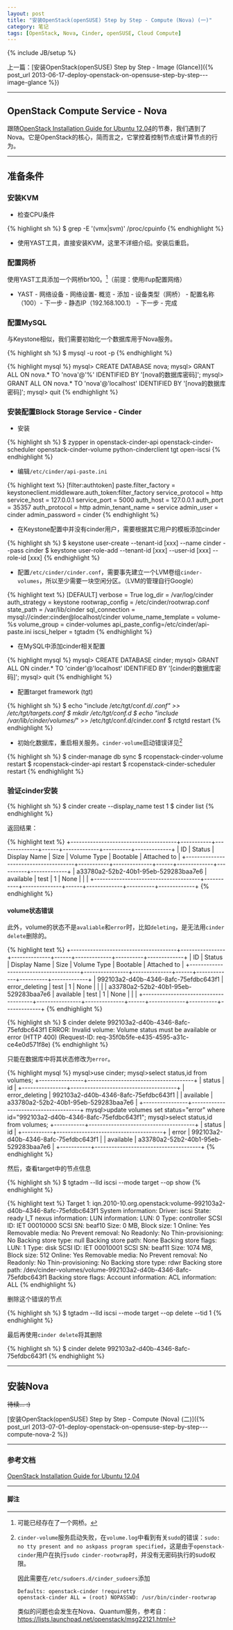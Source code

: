 ```yaml
---
layout: post
title: "安装OpenStack(openSUSE) Step by Step - Compute (Nova) (一)"
category: 笔记
tags: [OpenStack, Nova, Cinder, openSUSE, Cloud Compute]
---
```

{% include JB/setup %}

上一篇：[安装OpenStack(openSUSE) Step by Step - Image (Glance)]({% post_url 2013-06-17-deploy-openstack-on-opensuse-step-by-step---image-glance %})

---

## OpenStack Compute Service - Nova

跟随[OpenStack Installation Guide for Ubuntu 12.04][]的节奏，我们遇到了Nova。它是OpenStack的核心，简而言之，它掌控着控制节点或计算节点的行为。

---

## 准备条件

### 安装KVM

- 检查CPU条件

{% highlight sh %}
$ grep -E '(vmx|svm)' /proc/cpuinfo
{% endhighlight %}

- 使用YAST工具，直接安装KVM，这里不详细介绍。安装后重启。

### 配置网桥

使用YAST工具添加一个网桥br100。[^1]（前提：使用ifup配置网络）

- YAST - 网络设备 - 网络设置- 概览 - 添加 - 设备类型（网桥） - 配置名称（100）- 下一步 - 静态IP（192.168.100.1） - 下一步 - 完成

### 配置MySQL

与Keystone相似，我们需要初始化一个数据库用于Nova服务。

{% highlight sh %}
$ mysql -u root -p
{% endhighlight %}

{% highlight mysql %}
mysql> CREATE DATABASE nova;
mysql> GRANT ALL ON nova.* TO 'nova'@'%' IDENTIFIED BY '[nova的数据库密码]';
mysql> GRANT ALL ON nova.* TO 'nova'@'localhost' IDENTIFIED BY '[nova的数据库密码]';
mysql> quit
{% endhighlight %}

### 安装配置Block Storage Service - Cinder

- 安装

{% highlight sh %}
$ zypper in openstack-cinder-api openstack-cinder-scheduler openstack-cinder-volume python-cinderclient tgt open-iscsi
{% endhighlight %}

- 编辑`/etc/cinder/api-paste.ini`

{% highlight text %}
[filter:authtoken]
paste.filter_factory = keystoneclient.middleware.auth_token:filter_factory
service_protocol = http
service_host = 127.0.0.1
service_port = 5000
auth_host = 127.0.0.1
auth_port = 35357
auth_protocol = http
admin_tenant_name = service
admin_user = cinder
admin_password = cinder
{% endhighlight %}

- 在Keystone配置中并没有cinder用户，需要根据其它用户的模板添加cinder

{% highlight sh %}
$ keystone user-create --tenant-id [xxx] --name cinder --pass cinder
$ keystone user-role-add --tenant-id [xxx] --user-id [xxx] --role-id [xxx]
{% endhighlight %}

- 配置`/etc/cinder/cinder.conf`，需要事先建立一个LVM卷组`cinder-volumes`，所以至少需要一块空闲分区。（LVM的管理自行Google）

{% highlight text %}
[DEFAULT]
verbose = True 
log_dir = /var/log/cinder
auth_strategy = keystone
rootwrap_config = /etc/cinder/rootwrap.conf
state_path = /var/lib/cinder
sql_connection = mysql://cinder:cinder@localhost/cinder
volume_name_template = volume-%s
volume_group = cinder-volumes
api_paste_config=/etc/cinder/api-paste.ini
iscsi_helper = tgtadm
{% endhighlight %}

- 在MySQL中添加cinder相关配置

{% highlight mysql %}
mysql> CREATE DATABASE cinder;
mysql> GRANT ALL ON cinder.* TO 'cinder'@'localhost' IDENTIFIED BY '[cinder的数据库密码]';
mysql> quit
{% endhighlight %}

- 配置target framework (tgt)

{% highlight sh %}
$ echo "include /etc/tgt/conf.d/*.conf" >> /etc/tgt/targets.conf
$ mkdir /etc/tgt/conf.d
$ echo "include /var/lib/cinder/volumes/*" >> /etc/tgt/conf.d/cinder.conf
$ rctgtd restart
{% endhighlight %}

- 初始化数据库，重启相关服务。`cinder-volume`启动错误详见[^2]

{% highlight sh %}
$ cinder-manage db sync
$ rcopenstack-cinder-volume restart
$ rcopenstack-cinder-api restart
$ rcopenstack-cinder-scheduler restart
{% endhighlight %}

### 验证cinder安装

{% highlight sh %}
$ cinder create --display_name test 1
$ cinder list
{% endhighlight %}

返回结果：

{% highlight text %}
+--------------------------------------+-----------+--------------+------+-------------+----------+-------------+
|                  ID                  |   Status  | Display Name | Size | Volume Type | Bootable | Attached to |
+--------------------------------------+-----------+--------------+------+-------------+----------+-------------+
| a33780a2-52b2-40b1-95eb-529283baa7e6 | available |     test     |  1   |     None    |          |             |
+--------------------------------------+-----------+--------------+------+-------------+----------+-------------+
{% endhighlight %}

#### volume状态错误

此外，volume的状态不是`avaliable`和`error`时，比如`deleting`，是无法用`cinder delete`删除的。

{% highlight text %}
+--------------------------------------+----------------+--------------+------+-------------+----------+-------------+
|                  ID                  |     Status     | Display Name | Size | Volume Type | Bootable | Attached to |
+--------------------------------------+----------------+--------------+------+-------------+----------+-------------+
| 992103a2-d40b-4346-8afc-75efdbc643f1 | error_deleting |     test     |  1   |     None    |          |             |
| a33780a2-52b2-40b1-95eb-529283baa7e6 |   available    |     test     |  1   |     None    |          |             |
+--------------------------------------+----------------+--------------+------+-------------+----------+-------------+
{% endhighlight %}

{% highlight sh %}
$ cinder delete 992103a2-d40b-4346-8afc-75efdbc643f1
ERROR: Invalid volume: Volume status must be available or error (HTTP 400) (Request-ID: req-35f0b5fe-e435-4595-a31c-ce4e0d571f8e)
{% endhighlight %}

只能在数据库中将其状态修改为`error`。

{% highlight mysql %}
mysql>use cinder;
mysql>select status,id from volumes;
+----------------+--------------------------------------+
| status         | id                                   |
+----------------+--------------------------------------+
| error_deleting | 992103a2-d40b-4346-8afc-75efdbc643f1 |
| available      | a33780a2-52b2-40b1-95eb-529283baa7e6 |
+----------------+--------------------------------------+
mysql>update volumes set status="error" where id="992103a2-d40b-4346-8afc-75efdbc643f1";
mysql>select status,id from volumes;
+-----------+--------------------------------------+
| status    | id                                   |
+-----------+--------------------------------------+
| error     | 992103a2-d40b-4346-8afc-75efdbc643f1 |
| available | a33780a2-52b2-40b1-95eb-529283baa7e6 |
+-----------+--------------------------------------+
{% endhighlight %}

然后，查看target中的节点信息

{% highlight sh %}
$ tgtadm --lld iscsi --mode target --op show
{% endhighlight %}

{% highlight text %}
Target 1: iqn.2010-10.org.openstack:volume-992103a2-d40b-4346-8afc-75efdbc643f1
	System information:
		Driver: iscsi
		State: ready
	I_T nexus information:
	LUN information:
		LUN: 0
			Type: controller
			SCSI ID: IET     00010000
			SCSI SN: beaf10
			Size: 0 MB, Block size: 1
			Online: Yes
			Removable media: No
			Prevent removal: No
			Readonly: No
			Thin-provisioning: No
			Backing store type: null
			Backing store path: None
			Backing store flags:
		LUN: 1
			Type: disk
			SCSI ID: IET     00010001
			SCSI SN: beaf11
			Size: 1074 MB, Block size: 512
			Online: Yes
			Removable media: No
			Prevent removal: No
			Readonly: No
			Thin-provisioning: No
			Backing store type: rdwr
			Backing store path: /dev/cinder-volumes/volume-992103a2-d40b-4346-8afc-75efdbc643f1
			Backing store flags:
	Account information:
	ACL information:
		ALL
{% endhighlight %}

删除这个错误的节点

{% highlight sh %}
$ tgtadm --lld iscsi --mode target --op delete --tid 1
{% endhighlight %}

最后再使用`cinder delete`将其删除

{% highlight sh %}
$ cinder delete 992103a2-d40b-4346-8afc-75efdbc643f1
{% endhighlight %}

---

## 安装Nova

~~待续... :)~~

[安装OpenStack(openSUSE) Step by Step - Compute (Nova) (二)]({% post_url 2013-07-01-deploy-openstack-on-opensuse-step-by-step---compute-nova-2 %})

---

### 参考文档

[OpenStack Installation Guide for Ubuntu 12.04][]

---

#### 脚注

[^1]: 可能已经存在了一个网桥。

[^2]: `cinder-volume`服务启动失败，在`volume.log`中看到有关`sudo`的错误：`sudo: no tty present and no askpass program specified`，这是由于`openstack-cinder`用户在执行`sudo cinder-rootwrap`时，并没有无密码执行的sudo权限。

	因此需要在`/etc/sudoers.d/cinder_sudoers`添加

		Defaults: openstack-cinder !requiretty
		openstack-cinder ALL = (root) NOPASSWD: /usr/bin/cinder-rootwrap

	类似的问题也会发生在Nova、Quantum服务，参考自：<https://lists.launchpad.net/openstack/msg22121.html>


[OpenStack Installation Guide for Ubuntu 12.04]: http://docs.openstack.org/grizzly/openstack-compute/install/apt/content/
